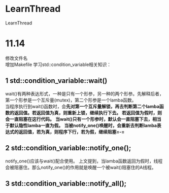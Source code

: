 # LearnThread
LearnThread

# 11.14
修改文件名  
增加Makefile
学习std::condition_variable相关知识：  
  ## 1 std::condition_variable::wait()
   wait()有两种表达形式，一种是只有一个形参，另一种的两个形参。先解释后者，第一个形参是一个互斥量(mutex)，第二个形参是一个lamba函数。  
   当程序执行到wait()函数时，会**先对第一个互斥量解锁，再去判断第二个lamba函数的返回值。若返回值为真，则重新上锁，继续执行下去。
   若返回值为假时，则会一直阻塞在这行代码。** 
   **当wait()只有一个形参时，默认会一直阻塞下去，相当于默认隐性lamba一直为假。**
   **当被notify_one()唤醒时，会重新去判断lamba表达式的返回值，若为真，则程序下行，若为假，继续阻塞=-=**
  ## 2 std::condition_variable::notify_one(); 
   notify_one()应该与wait()配合使用。
   上文提到，当lamba函数返回为假时，线程会被阻塞住。那么notify_one()的作用就是唤醒一个被wait()阻塞住的A线程。
  ## 3 std::condition_variable::notify_all();
